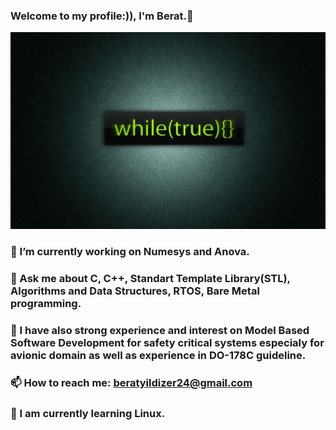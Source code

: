 ### Welcome to my profile:)), I'm Berat.👋
![Design and Development](https://github.com/beratyildizer/beratyildizer/blob/main/zrGK5y.png)
### 🔭 I’m currently working on Numesys and Anova.
### 💬 Ask me about C, C++, Standart Template Library(STL), Algorithms and Data Structures, RTOS, Bare Metal programming.
### 🌱 I have also strong experience and interest on Model Based Software Development for safety critical systems especialy for avionic domain as well as experience in DO-178C guideline.
### 📫 How to reach me: beratyildizer24@gmail.com
### 🌱 I am currently learning Linux.



<!--
**beratyildizer/beratyildizer** is a ✨ _special_ ✨ repository because its `README.md` (this file) appears on your GitHub profile.

Here are some ideas to get you started:

- 🔭 I’m currently working on Numesys
- 🌱 I’m currently learning C++
- 💬 Ask me about C and C++
- 📫 How to reach me: beratyildizer24@gmail.com
-->
